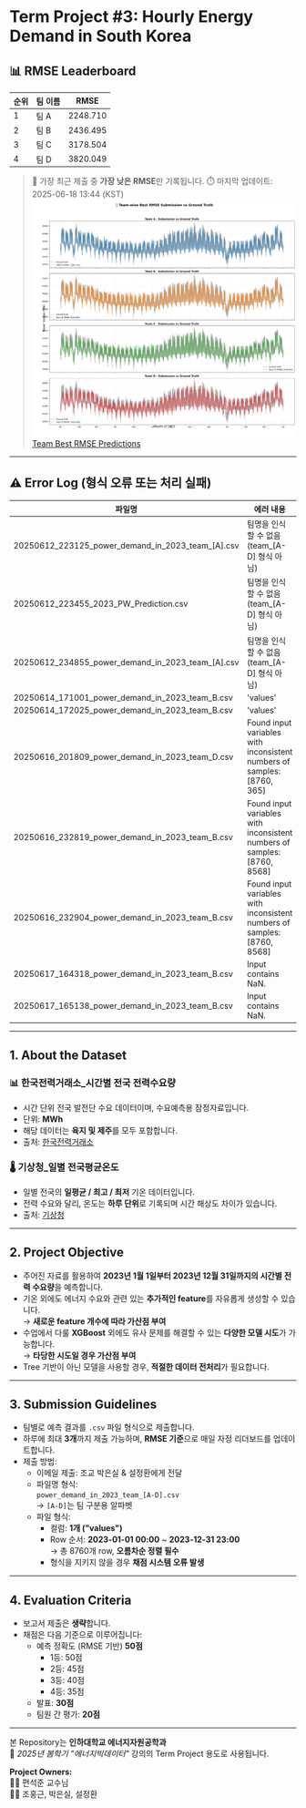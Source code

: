# Term Project #3: Hourly Energy Demand in South Korea
## 📊 RMSE Leaderboard

| 순위 | 팀 이름 |   RMSE   |
|------|--------|----------|
| 1    | 팀 A    | 2248.710 |
| 2    | 팀 B    | 2436.495 |
| 3    | 팀 C    | 3178.504 |
| 4    | 팀 D    | 3820.049 |

> 🔁 가장 최근 제출 중 **가장 낮은 RMSE**만 기록됩니다.
> ⏱️ 마지막 업데이트: 2025-06-18 13:44 (KST)
![RMSE Submission Graph](rmse_submission.png)
[Team Best RMSE Predictions](team_best_predictions.png)

---

## ⚠️ Error Log (형식 오류 또는 처리 실패)
| 파일명 | 에러 내용 |
|--------|------------|
| 20250612_223125_power_demand_in_2023_team_[A].csv | 팀명을 인식할 수 없음 (team_[A-D] 형식 아님) |
| 20250612_223455_2023_PW_Prediction.csv | 팀명을 인식할 수 없음 (team_[A-D] 형식 아님) |
| 20250612_234855_power_demand_in_2023_team_[A].csv | 팀명을 인식할 수 없음 (team_[A-D] 형식 아님) |
| 20250614_171001_power_demand_in_2023_team_B.csv | 'values' |
| 20250614_172025_power_demand_in_2023_team_B.csv | 'values' |
| 20250616_201809_power_demand_in_2023_team_D.csv | Found input variables with inconsistent numbers of samples: [8760, 365] |
| 20250616_232819_power_demand_in_2023_team_B.csv | Found input variables with inconsistent numbers of samples: [8760, 8568] |
| 20250616_232904_power_demand_in_2023_team_B.csv | Found input variables with inconsistent numbers of samples: [8760, 8568] |
| 20250617_164318_power_demand_in_2023_team_B.csv | Input contains NaN. |
| 20250617_165138_power_demand_in_2023_team_B.csv | Input contains NaN. |

---

## 1. About the Dataset

### 📊 한국전력거래소_시간별 전국 전력수요량
- 시간 단위 전국 발전단 수요 데이터이며, 수요예측용 잠정자료입니다.  
- 단위: **MWh**  
- 해당 데이터는 **육지 및 제주**를 모두 포함합니다.  
- 출처: [한국전력거래소](https://www.data.go.kr/data/15065266/fileData.do#layer_data_infomation)

### 🌡️ 기상청_일별 전국평균온도
- 일별 전국의 **일평균 / 최고 / 최저** 기온 데이터입니다.  
- 전력 수요와 달리, 온도는 **하루 단위**로 기록되며 시간 해상도 차이가 있습니다.  
- 출처: [기상청](https://data.kma.go.kr/stcs/grnd/grndTaList.do)

---

## 2. Project Objective

- 주어진 자료를 활용하여 **2023년 1월 1일부터 2023년 12월 31일까지의 시간별 전력 수요량**을 예측합니다.
- 기온 외에도 에너지 수요와 관련 있는 **추가적인 feature**를 자유롭게 생성할 수 있습니다.  
  → **새로운 feature 개수에 따라 가산점 부여**
- 수업에서 다룰 **XGBoost** 외에도 유사 문제를 해결할 수 있는 **다양한 모델 시도**가 가능합니다.  
  → **타당한 시도일 경우 가산점 부여**
- Tree 기반이 아닌 모델을 사용할 경우, **적절한 데이터 전처리**가 필요합니다.

---

## 3. Submission Guidelines

- 팀별로 예측 결과를 `.csv` 파일 형식으로 제출합니다.  
- 하루에 최대 **3개**까지 제출 가능하며, **RMSE 기준**으로 매일 자정 리더보드를 업데이트합니다.
- 제출 방법:
  - 이메일 제출: 조교 박은실 & 설정환에게 전달
  - 파일명 형식:  
    `power_demand_in_2023_team_[A-D].csv`  
    → `[A-D]`는 팀 구분용 알파벳
  - 파일 형식:
    - 컬럼: **1개 ("values")**
    - Row 순서: **2023-01-01 00:00** ~ **2023-12-31 23:00**  
      → 총 8760개 row, **오름차순 정렬 필수**
    - 형식을 지키지 않을 경우 **채점 시스템 오류 발생**

---

## 4. Evaluation Criteria

- 보고서 제출은 **생략**합니다.
- 채점은 다음 기준으로 이루어집니다:
  - 예측 정확도 (RMSE 기반) **50점**  
    - 1등: 50점  
    - 2등: 45점  
    - 3등: 40점  
    - 4등: 35점
  - 발표: **30점**
  - 팀원 간 평가: **20점**

---

본 Repository는 **인하대학교 에너지자원공학과**  
📘 *2025년 봄학기 "에너지빅데이터"* 강의의 Term Project 용도로 사용됩니다.

**Project Owners:**  
👨‍🏫 편석준 교수님  
👨‍💻 조홍근, 박은실, 설정환







